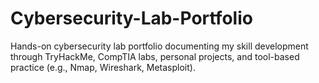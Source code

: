 # Cybersecurity-Lab-Portfolio
Hands-on cybersecurity lab portfolio documenting my skill development through TryHackMe, CompTIA labs, personal projects, and tool-based practice (e.g., Nmap, Wireshark, Metasploit).
